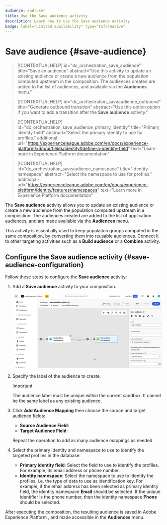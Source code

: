 ```yaml
---
audience: end-user
title: Use the Save audience activity
description: Learn how to use the Save audience activity
badge: label="Limited availability" type="Informative"
---
```


# Save audience {#save-audience}

>[!CONTEXTUALHELP]
>id="dc_orchestration_save_audience"
>title="Save an audience"
>abstract="Use this activity to update an existing audience or create a new audience from the population computed upstream in the composition. The audiences created are added to the list of audiences, and available via the **Audiences** menu."

>[!CONTEXTUALHELP]
>id="dc_orchestration_saveaudience_outbound"
>title="Generate outbound transition"
>abstract="Use this option option if you want to add a transition after the **Save audience** activity."

>[!CONTEXTUALHELP]
>id="dc_orchestration_save_audience_primary_identity"
>title="Primary identity field"
>abstract="Select the primary identity to use for profiles."
>additional-url="https://experienceleague.adobe.com/en/docs/experience-platform/xdm/ui/fields/identity#define-a-identity-field" text="Learn more in Experience Platform documentation"

>[!CONTEXTUALHELP]
>id="dc_orchestration_saveaudience_namespace"
>title="Identity namespace"
>abstract="Select the namespace to use for profiles."
>additional-url="https://experienceleague.adobe.com/en/docs/experience-platform/identity/features/namespaces" text="Learn more in Experience Platform documentation"

The **Save audience** activity allows you to update an existing audience or create a new audience from the population computed upstream in a composition. The audiences created are added to the list of application audiences, and are made available via the **Audiences** menu.

This activity is essentially used to keep population groups computed in the same composition, by converting them into reusable audiences. Connect it to other targeting activities such as a **Build audience** or a **Combine** activity. 

## Configure the Save audience activity {#save-audience-configuration}

Follow these steps to configure the **Save audience** activity:

1. Add a **Save audience** activity to your composition.

    ![](../assets/save-audience.png)

1. Specify the label of the audience to create.

    >[!IMPORTANT]
    >
    >The audience label must be unique within the current sandbox. It cannot be the same label as any existing audience. 

1. Click **Add Audience Mapping** then choose the source and target audience fields:

    * **Source Audience Field**: 
    * **Target Audience Field**: 

    Repeat the operation to add as many audience mappings as needed.

1. Select the primary identity and namespace to use to identify the targeted profiles in the database:

    * **Primary identity field**: Select the field to use to identify the profiles. For example, its email address or phone number.
    * **Identity namespace**: Select the namespace to use to identity the profiles, i.e. the type of data to use as identification key. For example, if the email address has been selected as primary identity field, the identity namespace **Email** should be selected. If the unique identifier is the phone number, then the identity namespace **Phone** should be selected.

After executing the composition, the resulting audience is saved in Adobe Experience Platform <!-- to check-->, and made accessible in the **Audiences** menu.

<!--

## Example{#save-audience-example}

The following example illustrates a simple audience update from targeting. A scheduler is added to run the workflow once a month. A query recovers all the profiles subscribed to the different application services available. The **Save audience** activity updates the audience by deleting profiles that have unsubscribed from the service since the last workflow execution and by adding the newly subscribed profiles.
-->
